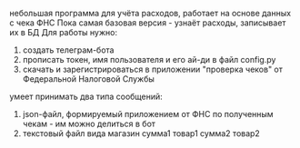 небольшая программа для учёта расходов, работает на основе данных с чека ФНС
Пока самая базовая версия - узнаёт расходы, записывает их в БД
Для работы нужно:
1) создать телеграм-бота
2) прописать токен, имя пользователя и его ай-ди в файл config.py
3) скачать и зарегистрироваться в приложении "проверка чеков" от Федеральной Налоговой Службы

умеет принимать два типа сообщений:
1) json-файл, формируемый приложением от ФНС по полученным чекам - им можно делиться в бот
2) текстовый файл вида
магазин
сумма1 товар1
сумма2 товар2
